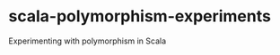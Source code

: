 scala-polymorphism-experiments
==============================

Experimenting with polymorphism in Scala
